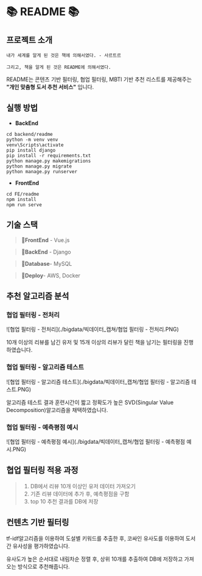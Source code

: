 # 📚 README 📚

## 프로젝트 소개

`내가 세계를 알게 된 것은 책에 의해서였다. - 사르트르`

`그리고, 책을 알게 된 것은 README에 의해서였다.`

README는 콘텐츠 기반 필터링, 협업 필터링, MBTI 기반 추천 리스트를 제공해주는 **"개인 맞춤형 도서 추천 서비스"** 입니다. 

## 실행 방법

- **BackEnd**
```
cd backend/readme
python -m venv venv
venv\Scripts\activate
pip install django
pip install -r requirements.txt
python manage.py makemigrations
python manage.py migrate
python manage.py runserver
```

- **FrontEnd**
```
cd FE/readme
npm install
npm run serve
```


## 기술 스택

>🔧**FrontEnd** -  Vue.js

>🔧**BackEnd** -  Django

>🔧**Database**-  MySQL

>🔧**Deploy**-  AWS, Docker



## 추천 알고리즘 분석

### 협업 필터링 - 전처리
![협업 필터링 - 전처리](./bigdata/빅데이터_캡쳐/협업 필터링 - 전처리.PNG)

10개 이상의 리뷰를 남긴 유저 및 15개 이상의 리뷰가 달린 책을 남기는 필터링을 진행하였습니다.

### 협업 필터링 - 알고리즘 테스트
![협업 필터링 - 알고리즘 테스트](./bigdata/빅데이터_캡쳐/협업 필터링 - 알고리즘 테스트.PNG)

알고리즘 테스트 결과 훈련시간이 짧고 정확도가 높은 SVD(Singular Value Decomposition)알고리즘을 채택하였습니다.

### 협업 필터링 - 예측평점 예시
![협업 필터링 - 예측평점 예시](./bigdata/빅데이터_캡쳐/협업 필터링 - 예측평점 예시.PNG)

## 협업 필터링 적용 과정
>1. DB에서 리뷰 10개 이상인 유저 데이터 가져오기
>2. 기존 리뷰 데이터에 추가 후, 예측평점을 구함
>3. top 10 추천 결과를 DB에 저장

## 컨텐츠 기반 필터링
tf-idf알고리즘을 이용하여 도설별 키워드를 추출한 후, 코싸인 유사도를 이용하여 도서간 유사성을 평가하였습니다.


유사도가 높은 순서대로 내림차순 정렬 후, 상위 10개를 추출하여 DB에 저장하고 가져오는 방식으로 추천해줍니다. 



